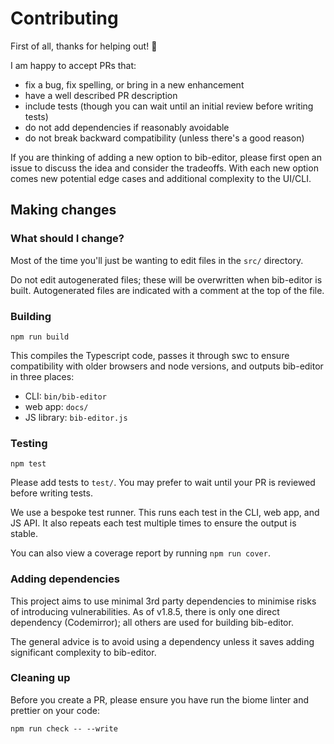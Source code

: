 # Contributing

First of all, thanks for helping out! 🎉

I am happy to accept PRs that:

- fix a bug, fix spelling, or bring in a new enhancement
- have a well described PR description
- include tests (though you can wait until an initial review before writing tests)
- do not add dependencies if reasonably avoidable
- do not break backward compatibility (unless there's a good reason)

If you are thinking of adding a new option to bib-editor, please first open an issue to discuss the idea and consider the tradeoffs. With each new option comes new potential edge cases and additional complexity to the UI/CLI.

## Making changes

### What should I change?

Most of the time you'll just be wanting to edit files in the `src/` directory.

Do not edit autogenerated files; these will be overwritten when bib-editor is built. Autogenerated files are indicated with a comment at the top of the file.

### Building

```
npm run build
```

This compiles the Typescript code, passes it through swc to ensure compatibility with older browsers and node versions, and outputs bib-editor in three places:

- CLI: `bin/bib-editor`
- web app: `docs/`
- JS library: `bib-editor.js`

### Testing

```
npm test
```

Please add tests to `test/`. You may prefer to wait until your PR is reviewed before writing tests.

We use a bespoke test runner. This runs each test in the CLI, web app, and JS API. It also repeats each test multiple times to ensure the output is stable.

You can also view a coverage report by running `npm run cover`.

### Adding dependencies

This project aims to use minimal 3rd party dependencies to minimise risks of introducing vulnerabilities. As of v1.8.5, there is only one direct dependency (Codemirror); all others are used for building bib-editor.

The general advice is to avoid using a dependency unless it saves adding significant complexity to bib-editor.

### Cleaning up

Before you create a PR, please ensure you have run the biome linter and prettier on your code:

```
npm run check -- --write
```
